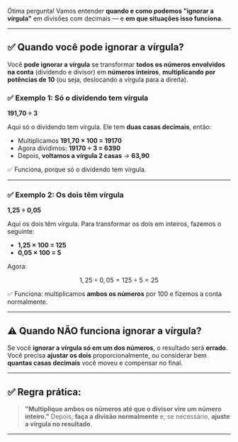 Ótima pergunta! Vamos entender **quando e como podemos "ignorar a vírgula"** em divisões com decimais — e **em que situações isso funciona**.

---

## ✅ **Quando você pode ignorar a vírgula?**

Você **pode ignorar a vírgula** se transformar **todos os números envolvidos na conta** (dividendo e divisor) em **números inteiros**, **multiplicando por potências de 10** (ou seja, deslocando a vírgula para a direita).

### ✅ **Exemplo 1: Só o dividendo tem vírgula**

**191,70 ÷ 3**

Aqui só o dividendo tem vírgula. Ele tem **duas casas decimais**, então:

* Multiplicamos **191,70 × 100 = 19170**
* Agora dividimos: **19170 ÷ 3 = 6390**
* Depois, **voltamos a vírgula 2 casas** → **63,90**

✅ Funciona, porque só o dividendo tem vírgula.

---

### ✅ **Exemplo 2: Os dois têm vírgula**

**1,25 ÷ 0,05**

Aqui os dois têm vírgula. Para transformar os dois em inteiros, fazemos o seguinte:

* **1,25 × 100 = 125**
* **0,05 × 100 = 5**

Agora:

$$
1,25 \div 0,05 = 125 \div 5 = 25
$$

✅ Funciona: multiplicamos **ambos os números** por 100 e fizemos a conta normalmente.

---

## ⚠️ **Quando NÃO funciona ignorar a vírgula?**

Se você **ignorar a vírgula só em um dos números**, o resultado será **errado**.
Você precisa **ajustar os dois** proporcionalmente, ou considerar bem **quantas casas decimais** você moveu e compensar no final.

---

## ✅ Regra prática:

> **"Multiplique ambos os números até que o divisor vire um número inteiro."**
> Depois, **faça a divisão normalmente** e, se necessário, **ajuste a vírgula no resultado**.

---
